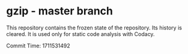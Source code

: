 # gzip - master branch

This repository contains the frozen state of the repository.
Its history is cleared. It is used only for static code
analysis with Codacy.

Commit Time: 1711531492